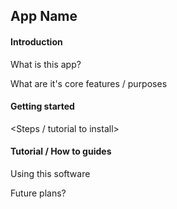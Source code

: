 ## App Name 

#### Introduction 
What is this app?

What are it's core features / purposes

#### Getting started 

<intended Audience>

<Env Setup> 

<Steps / tutorial to install>


#### Tutorial / How to guides
Using this software

Future plans?
